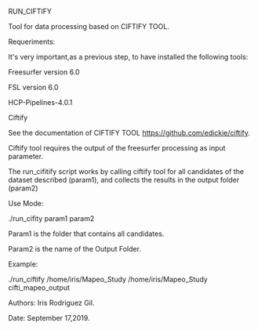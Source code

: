 RUN_CIFTIFY


Tool for data processing based on CIFTIFY TOOL.

Requeriments:


It's very important,as a previous step, to have installed the following tools:

Freesurfer version 6.0

FSL version 6.0

HCP-Pipelines-4.0.1

Ciftify

See the documentation of CIFTIFY TOOL https://github.com/edickie/ciftify.

Ciftify tool requires the output of the freesurfer processing as input parameter.


The run_cifitify script works by calling ciftify tool for all candidates of the dataset described (param1),
and collects the results in the output folder (param2)

Use Mode:

./run_cifity param1 param2

Param1 is the folder that contains all candidates.

Param2 is the name of the Output Folder.


Example:

./run_ciftify /home/iris/Mapeo_Study /home/iris/Mapeo_Study  cifti_mapeo_output






Authors: Iris Rodriguez Gil.


Date: September 17,2019.

